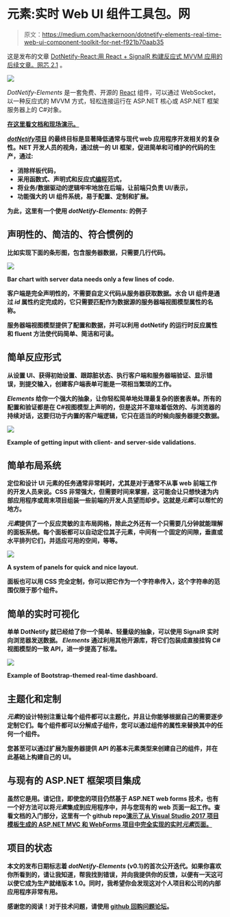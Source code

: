 # 元素:实时 Web UI 组件工具包。网

> 原文：<https://medium.com/hackernoon/dotnetify-elements-real-time-web-ui-component-toolkit-for-net-f921b70aab35>

这是发布的文章 [DotNetify-React:用 React + SignalR 构建反应式 MVVM 应用的后续文章。网芯 2.1](https://hackernoon.com/https-hackernoon-com-dotnetify-react-released-efc7de44a47e) 。

![](img/63a2925f218edf6ad55f623a56227a9c.png)

*DotNetify-Elements* 是一套免费、开源的 [React](https://hackernoon.com/tagged/react) 组件，可以通过 WebSocket，以一种反应式的 MVVM 方式，轻松连接运行在 ASP.NET 核心或 ASP.NET 框架服务器上的 C#对象。

[**在这里看文档和现场演示。**](http://www.dotnetify.net/elements/)

**[***dotNetify*项目**](https://github.com/dsuryd/dotNetify) 的最终目标是显著降低通常与现代 web 应用程序开发相关的复杂性。NET 开发人员的视角，通过统一的 UI 框架，促进简单和可维护的代码的生产，通过:**

*   **消除样板代码，**
*   **采用函数式、声明式和反应式[编程](https://hackernoon.com/tagged/programming)范式，**
*   **将业务/数据驱动的逻辑牢牢地放在后端，让前端只负责 UI/表示，**
*   **功能强大的 UI 组件系统，易于配置、定制和扩展。**

**为此，这里有一个使用 *dotNetify-Elements:* 的例子**

## **声明性的、简洁的、符合惯例的**

**比如实现下面的条形图，包含服务器数据，只需要几行代码。**

**![](img/1db96aaa87e632b7ec6393e2f58232d4.png)**

**Bar chart with server data needs only a few lines of code.**

**客户端是完全声明性的，不需要自定义代码从服务器获取数据。水合 UI 组件是通过 *id* 属性约定完成的，它只需要匹配作为数据源的服务器端视图模型属性的名称。**

**服务器端视图模型提供了配置和数据，并可以利用 dotNetify 的运行时反应属性和 fluent 方法使代码简单、简洁和可读。**

## **简单反应形式**

**从设置 UI、获得初始设置、跟踪脏状态、执行客户端和服务器端验证、显示错误，到提交输入，创建客户端表单可能是一项相当繁琐的工作。**

***Elements* 给你一个强大的抽象，让你轻松简单地处理最复杂的嵌套表单。所有的配置和验证都是在 C#视图模型上声明的，但是这并不意味着低效的、与浏览器的持续对话，这要归功于内置的客户端逻辑，它只在适当的时候向服务器提交数据。**

**![](img/009ac744ad213a9994fc34abc7e725ee.png)**

**Example of getting input with client- and server-side validations.**

## **简单布局系统**

**定位和设计 UI 元素的任务通常非常耗时，尤其是对于通常不从事 web 前端工作的开发人员来说。CSS 非常强大，但需要时间来掌握，这可能会让只想快速为内部应用程序或周末项目组装一些前端的开发人员望而却步。这就是*元素*可以帮忙的地方。**

***元素*提供了一个反应灵敏的主布局网格，除此之外还有一个只需要几分钟就能理解的面板系统。每个面板都可以自动定位其子元素，中间有一个固定的间隙，垂直或水平排列它们，并适应可用的空间，等等。**

**![](img/cf7d5510cb5d4d564f3724463b86677f.png)**

**A system of panels for quick and nice layout.**

**面板也可以用 CSS 完全定制，你可以把它作为一个字符串传入，这个字符串的范围仅限于那个组件。**

## **简单的实时可视化**

**单单 DotNetify 就已经给了你一个简单、轻量级的抽象，可以使用 SignalR 实时向浏览器发送数据。 *Elements* 通过利用其他开源库，将它们包装成直接挂钩 C#视图模型的一致 API，进一步提高了标准。**

**![](img/4a046cd9f014af1f52041823d08105bf.png)**

**Example of Bootstrap-themed real-time dashboard.**

## **主题化和定制**

***元素*的设计特别注重让每个组件都可以主题化，并且让你能够根据自己的需要逐步定制它们。每个组件都可以分解成子组件，您可以通过组件的属性来替换其中的任何一个组件。**

**您甚至可以通过扩展为服务器提供 API 的基本元素类型来创建自己的组件，并在此基础上构建自己的 UI。**

## **与现有的 ASP.NET 框架项目集成**

**虽然它是用。请记住，即使您的项目仍然基于 ASP.NET web forms 技术，也有一个好方法可以将*元素*集成到应用程序中，并与您现有的 web 页面一起工作。查看文档的入门部分，这里有一个 github repo[演示了从 Visual Studio 2017 项目模板生成的 ASP.NET MVC 和 WebForms 项目中完全实现的实时*元素*页面。](https://github.com/dsuryd/dotNetify-Elements/tree/master/Templates/ASPNetFramework)**

## **项目的状态**

**本文的发布日期标志着 *dotNetify-Elements* (v0.1)的首次公开迭代。如果你喜欢你所看到的，请让我知道，帮我找到错误，并向我提供你的反馈，以便有一天这可以使它成为生产就绪版本 1.0。同时，我希望你会发现这对个人项目和公司的内部应用程序非常有用。**

**感谢您的阅读！对于技术问题，请使用 [github 回购问题论坛](https://github.com/dsuryd/dotNetify-Elements)。**
